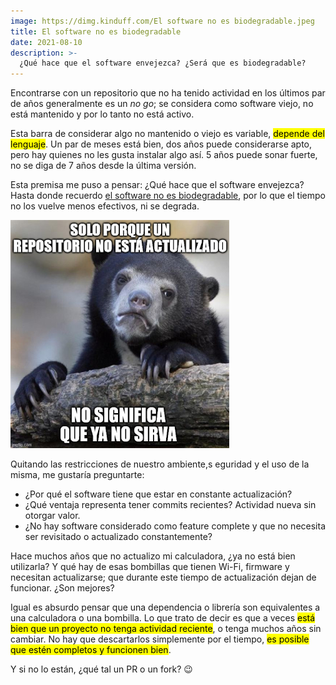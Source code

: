 ```yaml
---
image: https://dimg.kinduff.com/El software no es biodegradable.jpeg
title: El software no es biodegradable
date: 2021-08-10
description: >-
  ¿Qué hace que el software envejezca? ¿Será que es biodegradable?
---
```


Encontrarse con un repositorio que no ha tenido actividad en los últimos par de años generalmente es un *no go*; se considera como software viejo, no está mantenido y por lo tanto no está activo.

Esta barra de considerar algo no mantenido o viejo es variable, <mark>depende del lenguaje</mark>. Un par de meses está bien, dos años puede considerarse apto, pero hay quienes no les gusta instalar algo así. 5 años puede sonar fuerte, no se diga de 7 años desde la última versión.

Esta premisa me puso a pensar: ¿Qué hace que el software envejezca? Hasta donde recuerdo [el software no es biodegradable](http://foros.cristalab.com/perdida-de-calidad-en-jpg-con-cada-visita-t53111), por lo que el tiempo no los vuelve menos efectivos, ni se degrada.

![](/assets/images/posts/biodegradabear.jpg)

Quitando las restricciones de nuestro ambiente,s eguridad y el uso de la misma, me gustaría preguntarte:

- ¿Por qué el software tiene que estar en constante actualización?
- ¿Qué ventaja representa tener commits recientes? Actividad nueva sin otorgar valor.
- ¿No hay software considerado como feature complete y que no necesita ser revisitado o actualizado constantemente?

Hace muchos años que no actualizo mi calculadora, ¿ya no está bien utilizarla? Y qué hay de esas bombillas que tienen Wi-Fi, firmware y necesitan actualizarse; que durante este tiempo de actualización dejan de funcionar. ¿Son mejores?

Igual es absurdo pensar que una dependencia o librería son equivalentes a una calculadora o una bombilla. Lo que trato de decir es que a veces <mark>está bien que un proyecto no tenga actividad reciente</mark>, o tenga muchos años sin cambiar. No hay que descartarlos simplemente por el tiempo, <mark>es posible que estén completos y funcionen bien</mark>.

Y si no lo están, ¿qué tal un PR o un fork? 😉
